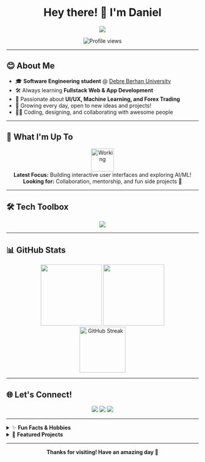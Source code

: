 
<h1 align="center">Hey there! 👋 I'm Daniel</h1>

<p align="center">
  <img src="https://readme-typing-svg.herokuapp.com?color=8f43ae&center=true&vCenter=true&width=600&lines=Welcome+to+my+GitHub!;Fullstack+Learner+%7C+UI%2FUX+Fan;Building+cool+stuff+one+line+at+a+time;Let%27s+connect+and+create+something+awesome+%F0%9F%94%A5" />
</p>

<p align="center">
  <img src="https://komarev.com/ghpvc/?username=ljdan1&style=flat-square&color=8f43ae" alt="Profile views" />
</p>

---

## 😊 About Me

- 🎓 **Software Engineering student** @ [Debre Berhan University](https://www.dbu.edu.et/)
- 🛠️ Always learning **Fullstack Web & App Development**
- 🤩 Passionate about **UI/UX, Machine Learning, and Forex Trading**
- 🌱 Growing every day, open to new ideas and projects!
- 🧑‍💻 Coding, designing, and collaborating with awesome people

---

## 🎯 What I'm Up To

<div align="center">
  <img src="https://media.giphy.com/media/13HgwGsXF0aiGY/giphy.gif" height="60" alt="Working" />
  <br>
  <b>Latest Focus:</b> Building interactive user interfaces and exploring AI/ML!
  <br>
  <b>Looking for:</b> Collaboration, mentorship, and fun side projects 🤝
</div>

---

## 🛠️ Tech Toolbox

<p align="center">
  <img src="https://skillicons.dev/icons?i=js,ts,react,python,java,git,sass,mysql,figma,html,css" />
</p>

---

## 📊 GitHub Stats

<p align="center">
  <img src="https://github-readme-stats.vercel.app/api?username=ljdan1&theme=tokyonight&show_icons=true&count_private=true" height="160"/>
  <img src="https://github-readme-stats.anuraghazra1.vercel.app/api/top-langs/?username=ljdan1&theme=tokyonight&layout=compact&langs_count=8" height="160"/>
  <br>
  <img src="https://github-readme-streak-stats.herokuapp.com/?user=ljdan1&theme=tokyonight" alt="GitHub Streak" height="120"/>
</p>

---

## 🌐 Let's Connect!

<p align="center">
  <a href="https://t.me/ljdan1"><img src="https://img.shields.io/badge/Telegram-2CA5E0?style=for-the-badge&logo=telegram&logoColor=white"/></a>
  <a href="https://www.linkedin.com/in/ljdan1/"><img src="https://img.shields.io/badge/LinkedIn-0A66C2?style=for-the-badge&logo=linkedin&logoColor=white"/></a>
  <a href="mailto:danielfekede1616@gmail.com"><img src="https://img.shields.io/badge/Email-EA4335?style=for-the-badge&logo=gmail&logoColor=white"/></a>
</p>

---

<details>
  <summary>✨ <b>Fun Facts & Hobbies</b></summary>
  
  - 🎵 hip pop Music lover & sing in my free time  
  - 🎸 ai news and movies  
  - 💡 Always up for a good meme or a coding challenge!
</details>

<details>
  <summary>🚀 <b>Featured Projects</b></summary>
  
    
</details>

---

<p align="center"><b>Thanks for visiting! Have an amazing day 🚀</b></p>
